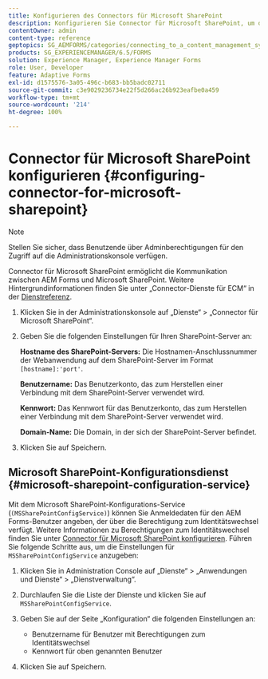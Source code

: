 ```yaml
---
title: Konfigurieren des Connectors für Microsoft SharePoint
description: Konfigurieren Sie Connector für Microsoft SharePoint, um die Kommunikation zwischen AEM Forms und Microsoft SharePoint zu ermöglichen.
contentOwner: admin
content-type: reference
geptopics: SG_AEMFORMS/categories/connecting_to_a_content_management_system
products: SG_EXPERIENCEMANAGER/6.5/FORMS
solution: Experience Manager, Experience Manager Forms
role: User, Developer
feature: Adaptive Forms
exl-id: d1575576-3a05-496c-b683-bb5badc02711
source-git-commit: c3e9029236734e22f5d266ac26b923eafbe0a459
workflow-type: tm+mt
source-wordcount: '214'
ht-degree: 100%

---
```


# Connector für Microsoft SharePoint konfigurieren {#configuring-connector-for-microsoft-sharepoint}

>[!NOTE]
> 
> Stellen Sie sicher, dass Benutzende über Adminberechtigungen für den Zugriff auf die Administrationskonsole verfügen.

Connector für Microsoft SharePoint ermöglicht die Kommunikation zwischen AEM Forms und Microsoft SharePoint. Weitere Hintergrundinformationen finden Sie unter „Connector-Dienste für ECM“ in der [Dienstreferenz](https://www.adobe.com/go/learn_aemforms_services_63).

1. Klicken Sie in der Administrationskonsole auf „Dienste“ > „Connector für Microsoft SharePoint“.
1. Geben Sie die folgenden Einstellungen für Ihren SharePoint-Server an:

   **Hostname des SharePoint-Servers:** Die Hostnamen-Anschlussnummer der Webanwendung auf dem SharePoint-Server im Format `[hostname]:'port'`.

   **Benutzername:** Das Benutzerkonto, das zum Herstellen einer Verbindung mit dem SharePoint-Server verwendet wird.

   **Kennwort:** Das Kennwort für das Benutzerkonto, das zum Herstellen einer Verbindung mit dem SharePoint-Server verwendet wird.

   **Domain-Name:** Die Domain, in der sich der SharePoint-Server befindet.

1. Klicken Sie auf Speichern.

## Microsoft SharePoint-Konfigurationsdienst {#microsoft-sharepoint-configuration-service}

Mit dem Microsoft SharePoint-Konfigurations-Service (`(MSSharePointConfigService)`) können Sie Anmeldedaten für den AEM Forms-Benutzer angeben, der über die Berechtigung zum Identitätswechsel verfügt. Weitere Informationen zu Berechtigungen zum Identitätswechsel finden Sie unter [Connector für Microsoft SharePoint konfigurieren](https://help.adobe.com/de_DE/AEMForms/6.1/SharePointConfig/index.html). Führen Sie folgende Schritte aus, um die Einstellungen für `MSSharePointConfigService` anzugeben:

1. Klicken Sie in Administration Console auf „Dienste“ > „Anwendungen und Dienste“ > „Dienstverwaltung“.
1. Durchlaufen Sie die Liste der Dienste und klicken Sie auf `MSSharePointConfigService`.
1. Geben Sie auf der Seite „Konfiguration“ die folgenden Einstellungen an:

   * Benutzername für Benutzer mit Berechtigungen zum Identitätswechsel
   * Kennwort für oben genannten Benutzer

1. Klicken Sie auf Speichern.
